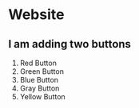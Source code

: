 # Website
## I am adding two buttons
1. Red Button
2. Green Button
3. Blue Button
5. Gray Button
6. Yellow Button
